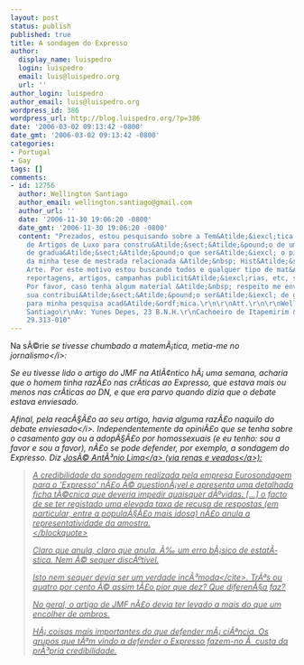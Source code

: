 ```yaml
---
layout: post
status: publish
published: true
title: A sondagem do Expresso
author:
  display_name: luispedro
  login: luispedro
  email: luis@luispedro.org
  url: ''
author_login: luispedro
author_email: luis@luispedro.org
wordpress_id: 386
wordpress_url: http://blog.luispedro.org/?p=386
date: '2006-03-02 09:13:42 -0800'
date_gmt: '2006-03-02 09:13:42 -0800'
categories:
- Portugal
- Gay
tags: []
comments:
- id: 12756
  author: Wellington Santiago
  author_email: wellington.santiago@gmail.com
  author_url: ''
  date: '2006-11-30 19:06:20 -0800'
  date_gmt: '2006-11-30 19:06:20 -0800'
  content: "Prezados, estou pesquisando sobre a Tem&Atilde;&iexcl;tica Gay na Publicidade
    de Artigos de Luxo para constru&Atilde;&sect;&Atilde;&pound;o de uma monografia
    de gradua&Atilde;&sect;&Atilde;&pound;o que ser&Atilde;&iexcl; o pilar principal
    da minha tese de mestrada relacionada &Atilde;&nbsp; Hist&Atilde;&sup3;ria da
    Arte. Por este motivo estou buscando todos e qualquer tipo de mat&Atilde;&copy;rias,
    reportagens, artigos, campanhas publicit&Atilde;&iexcl;rias, etc, sobre este assunto.
    Por favor, caso tenha algum material &Atilde;&nbsp; respeito me envie por gentileza,
    sua contribui&Atilde;&sect;&Atilde;&pound;o ser&Atilde;&iexcl; de grande valor
    para minha pesquisa acad&Atilde;&ordf;mica.\r\n\r\nAtt.\r\n\r\nWellington Nunes
    Santiago\r\nAv: Yunes Depes, 23 B.N.H.\r\nCachoeiro de Itapemirim &#47; ES -Brasil\r\ncep:
    29.313-010"
---
```

<p>Na s&Atilde;&copy;rie <i>se tivesse chumbado a matem&Atilde;&iexcl;tica, metia-me no jornalismo<&#47;i>:</p>
<p>Se eu tivesse lido o artigo do JMF na Atl&Atilde;&cent;ntico h&Atilde;&iexcl; uma semana, acharia que o homem tinha raz&Atilde;&pound;o nas cr&Atilde;&shy;ticas ao Expresso, que estava mais ou menos nas cr&Atilde;&shy;ticas ao DN, e que era parvo quando dizia que o debate estava enviesado.</p>
<p>Afinal, pela reac&Atilde;&sect;&Atilde;&pound;o ao seu artigo, havia alguma raz&Atilde;&pound;o naquilo do <i>debate enviesado<&#47;i>. Independentemente da opini&Atilde;&pound;o que se tenha sobre o casamento gay ou a adop&Atilde;&sect;&Atilde;&pound;o por homossexuais (e eu tenho: sou a favor e sou a favor), n&Atilde;&pound;o se pode defender, por exemplo, a sondagem do Expresso. Diz <a href="http:&#47;&#47;www.correiomanha.pt&#47;noticia.asp?id=193119&idselect=92&idCanal=92&p=94">Jos&Atilde;&copy; Ant&Atilde;&sup3;nio Lima<&#47;a> (via <a href="http:&#47;&#47;renaseveados.weblog.com.pt&#47;arquivo&#47;225704.html">renas e veados<&#47;a>):</p>
<blockquote><p>
A credibilidade da sondagem realizada pela empresa Eurosondagem para o 'Expresso' n&Atilde;&pound;o &Atilde;&copy; question&Atilde;&iexcl;vel e apresenta uma detalhada ficha t&Atilde;&copy;cnica que deveria impedir quaisquer d&Atilde;&ordm;vidas. [...] o facto de se ter registado uma elevada taxa de recusa de respostas (em particular, entre a popula&Atilde;&sect;&Atilde;&pound;o mais idosa) n&Atilde;&pound;o anula a representatividade da amostra.<br />
<&#47;blockquote></p>
<p>Claro que anula, claro que anula. &Atilde;&permil; um erro b&Atilde;&iexcl;sico de estat&Atilde;&shy;stica. Nem &Atilde;&copy; sequer disc&Atilde;&ordm;tivel.</p>
<p>Isto nem sequer devia ser um <cite>verdade inc&Atilde;&sup3;moda<&#47;cite>. Tr&Atilde;&ordf;s ou quatro por cento &Atilde;&copy; assim t&Atilde;&pound;o pior que dez? Que diferen&Atilde;&sect;a faz?</p>
<p>No geral, o artigo de JMF n&Atilde;&pound;o devia ter levado a mais do que um encolher de ombros.</p>
<p>H&Atilde;&iexcl; coisas mais importantes do que defender m&Atilde;&iexcl; ci&Atilde;&ordf;ncia. Os grupos que t&Atilde;&ordf;m vindo a defender o Expresso fazem-no &Atilde;&nbsp; custa da pr&Atilde;&sup3;pria credibilidade.</p>
